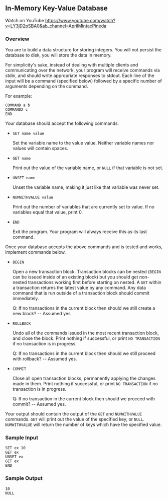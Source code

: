 ## In-Memory Key-Value Database

Watch on YouTube https://www.youtube.com/watch?v=LY3jD2pSBA0&ab_channel=AprilMintacPineda

### Overview

You are to build a data structure for storing integers. You will not persist the database to disk, you will store the data in memory.

For simplicity's sake, instead of dealing with multiple clients and communicating over the network, your program will receive commands via stdin, and should write appropriate responses to stdout. Each line of the input will be a command (specified below) followed by a specific number of arguments depending on the command.

For example:

```
COMMAND a b
COMMAND2 c
END
```

Your database should accept the following commands.

- `SET name value`

  Set the variable name to the value value. Neither variable names nor values will contain spaces.

- `GET name`

  Print out the value of the variable name, or `NULL` if that variable is not set.

- `UNSET name`

  Unset the variable name, making it just like that variable was never set.

- `NUMWITHVALUE value`

  Print out the number of variables that are currently set to value. If no variables equal that value, print 0.

- `END`

  Exit the program. Your program will always receive this as its last command.

Once your database accepts the above commands and is tested and works, implement commands below.

- `BEGIN`

  Open a new transaction block. Transaction blocks can be nested (`BEGIN` can be issued inside of an existing block) but you should get non-nested transactions working first before starting on nested. A `GET` within a transaction returns the latest value by any command. Any data command that is run outside of a transaction block should commit immediately.

  Q: If no transactions in the current block then should we still create a new block? -- Assumed yes

- `ROLLBACK`

  Undo all of the commands issued in the most recent transaction block, and close the block. Print nothing if successful, or print `NO TRANSACTION` if no transaction is in progress.

  Q: If no transactions in the current block then should we still proceed with rollback? -- Assumed yes.

- `COMMIT`

  Close all open transaction blocks, permanently applying the changes made in them. Print nothing if successful, or print `NO TRANSACTION` if no transaction is in progress.

  Q: If no transaction in the current block then should we proceed with commit? -- Assumed yes.

Your output should contain the output of the `GET` and `NUMWITHVALUE` commands. `GET` will print out the value of the specified key, or `NULL`. `NUMWITHVALUE` will return the number of keys which have the specified value.

### Sample Input

```text
SET ex 10
GET ex
UNSET ex
GET ex
END
```

### Sample Output

```text
10
NULL
```
